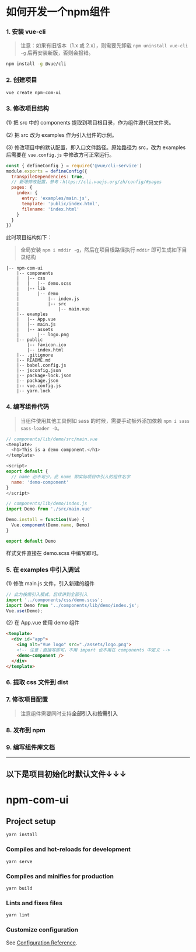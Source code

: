# 如何开发一个npm组件

### 1. 安装 vue-cli

> 注意：如果有旧版本（1.x 或 2.x），则需要先卸载 `npm uninstall vue-cli -g` 后再安装新版，否则会报错。

```bash
npm install -g @vue/cli
```
### 2. 创建项目

```bash
vue create npm-com-ui
```

### 3. 修改项目结构

(1) 把 src 中的 components 提取到项目根目录，作为组件源代码文件夹。

(2) 把 src 改为 examples 作为引入组件的示例。

(3) 修改项目中的默认配置，即入口文件路径。原始路径为 src，改为 examples 后需要在 `vue.config.js` 中修改方可正常运行。

```js
const { defineConfig } = require('@vue/cli-service')
module.exports = defineConfig({
  transpileDependencies: true,
  // 新增修改配置，参考：https://cli.vuejs.org/zh/config/#pages
  pages: {
    index: {
      entry: 'examples/main.js',
      template: 'public/index.html',
      filename: 'index.html'
    }
  }
})
```

此时项目结构如下：

> 全局安装 `npm i mddir -g`，然后在项目根路径执行 `mddir` 即可生成如下目录结构

```
|-- npm-com-ui
    |-- components
    |   |-- css
    |   |   |-- demo.scss
    |   |-- lib
    |       |-- demo
    |           |-- index.js
    |           |-- src
    |               |-- main.vue
    |-- examples
    |   |-- App.vue
    |   |-- main.js
    |   |-- assets
    |       |-- logo.png
    |-- public
        |-- favicon.ico
        |-- index.html
    |-- .gitignore
    |-- README.md
    |-- babel.config.js
    |-- jsconfig.json
    |-- package-lock.json
    |-- package.json
    |-- vue.config.js
    |-- yarn.lock
```

### 4. 编写组件代码

> 当组件使用其他工具例如 sass 的时候，需要手动额外添加依赖 `npm i sass sass-loader -D`。

```js
// components/lib/demo/src/main.vue
<template>
  <h1>This is a demo component.</h1>
</template>

<script>
export default {
  // name 必不可少，此 name 即实际项目中引入的组件名字
  name: 'demo-component'
}
</script>
```

```js
// components/lib/demo/index.js
import Demo from './src/main.vue'

Demo.install = function(Vue) {
  Vue.component(Demo.name, Demo)
}

export default Demo
```

样式文件直接在 demo.scss 中编写即可。

### 5. 在 examples 中引入调试

(1) 修改 main.js 文件，引入新建的组件

```js
// 此为按需引入模式，后续讲到全部引入
import '../components/css/demo.scss';
import Demo from '../components/lib/demo/index.js';
Vue.use(Demo);
```

(2) 在 App.vue 使用 demo 组件

```html
<template>
  <div id="app">
    <img alt="Vue logo" src="./assets/logo.png">
    <!-- 注意：直接写即可，不用 import 也不用在 components 中定义 -->
    <demo-component />
  </div>
</template>
```

### 6. 提取 css 文件到 dist

### 7. 修改项目配置

> 注意组件需要同时支持**全部引入**和**按需引入**
### 8. 发布到 npm


### 9. 编写组件库文档


---
以下是项目初始化时默认文件↓↓↓
---
# npm-com-ui

## Project setup
```
yarn install
```

### Compiles and hot-reloads for development
```
yarn serve
```

### Compiles and minifies for production
```
yarn build
```

### Lints and fixes files
```
yarn lint
```

### Customize configuration
See [Configuration Reference](https://cli.vuejs.org/config/).
